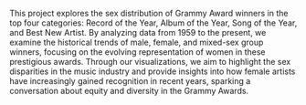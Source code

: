 This project explores the sex distribution of Grammy Award winners in the top four categories: Record of the Year, Album of the Year, Song of the Year, and Best New Artist. By analyzing data from 1959 to the present, we examine the historical trends of male, female, and mixed-sex group winners, focusing on the evolving representation of women in these prestigious awards. Through our visualizations, we aim to highlight the sex disparities in the music industry and provide insights into how female artists have increasingly gained recognition in recent years, sparking a conversation about equity and diversity in the Grammy Awards.